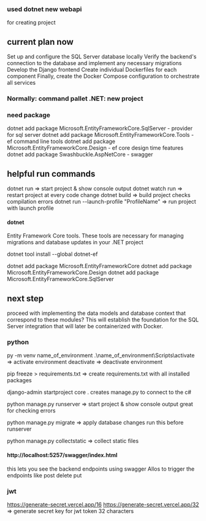 
### used dotnet new webapi
for creating project


## current plan now
Set up and configure the SQL Server database locally
Verify the backend's connection to the database and implement any necessary migrations
Develop the Django frontend
Create individual Dockerfiles for each component
Finally, create the Docker Compose configuration to orchestrate all services

### Normally: command pallet .NET: new project

### need package
dotnet add package Microsoft.EntityFrameworkCore.SqlServer - provider for sql server
dotnet add package Microsoft.EntityFrameworkCore.Tools - ef command line tools
dotnet add package Microsoft.EntityFrameworkCore.Design - ef core design time features
dotnet add package Swashbuckle.AspNetCore - swagger


## helpful run commands
dotnet run => start project & show console output
dotnet watch run => restart project at every  code change
dotnet build => build project checks compilation errors
dotnet run --launch-profile "ProfileName" => run project with launch profile


#### dotnet
Entity Framework Core tools. These tools are necessary for managing migrations and database updates in your .NET project

dotnet tool install --global dotnet-ef

dotnet add package Microsoft.EntityFrameworkCore
dotnet add package Microsoft.EntityFrameworkCore.Design
dotnet add package Microsoft.EntityFrameworkCore.SqlServer



## next step
proceed with implementing the data models and database context that correspond to these modules? This will establish the foundation for the SQL Server integration that will later be containerized with Docker.

### python
py -m venv name_of_environment
.\name_of_environment\Scripts\activate  => activate environment
deactivate => deactivate environment

pip freeze > requirements.txt  => create requirements.txt with all installed packages

django-admin startproject core .  creates manage.py to connect to the c#

python manage.py runserver => start project & show console output great for checking errors

python manage.py migrate => apply database changes run this before runserver

python manage.py collectstatic => collect static files

#### http://localhost:5257/swagger/index.html
this lets you see the backend endpoints using swagger
Allos to trigger the endpoints like post delete put

### jwt
https://generate-secret.vercel.app/16
https://generate-secret.vercel.app/32 => generate secret key for jwt token 32 characters